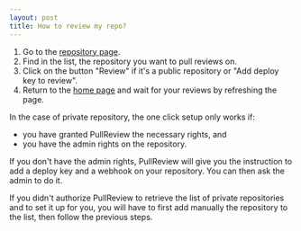 ```yaml
---
layout: post
title: How to review my repo?
---
```


1. Go to the [repository page](https://www.pullreview.com/settings/repositories).
2. Find in the list, the repository you want to pull reviews on.
3. Click on the button "Review" if it's a public repository or "Add deploy key to review".
4. Return to the [home page](https://www.pullreview.com/) and wait for your
   reviews by refreshing the page.

In the case of private repository, the one click setup only works if:

* you have granted PullReview the necessary rights, and
* you have the admin rights on the repository.

If you don't have the admin rights, PullReview will give you the instruction to add a deploy key and a webhook on your repository. You can then ask the admin to do it.

If you didn't authorize PullReview to retrieve the list of private repositories and to set it up for you, you will have to first add manually the repository to the list, then follow the previous steps.
